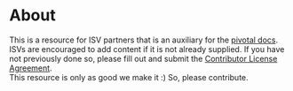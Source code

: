 # About

This is a resource for ISV partners that is an auxiliary for the [pivotal docs](https://docs.pivotal.io/). ISVs are encouraged to add content if it is not already supplied. If you have not previously done so, please fill out and
submit the [Contributor License Agreement](https://cla.pivotal.io/sign/pivotal).
<br>
This resource is only as good we make it :) So, please contribute.

